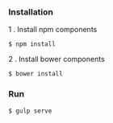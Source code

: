 ### Installation
1 . Install npm components
```
$ npm install
```
2 . Install bower components
```
$ bower install
```
### Run
```
$ gulp serve
```
